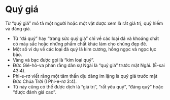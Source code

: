 # Quý giá

Từ “quý giá” mô tả một người hoặc một vật được xem là rất giá trị, quý hiếm và đáng giá.
- Từ “đá quý” hay “trang sức quý giá” chỉ về các loại đá và khoáng chất có màu sắc hoặc những phẩm chất khác làm cho chúng đẹp đẽ. 
- Một số ví dụ về các loại đá quý là kim cương, hồng ngọc và ngọc lục bảo.  
- Vàng và bạc được gọi là “kim loại quý”. 
- Đức Giê-hô-va phán rằng dân sự Ngài là “quý giá” trước mặt Ngài. (Ê-sai 43:4).
- Phi-e-rơ viết rằng một tâm thần dịu dàng im lặng là quý giá trước mặt Đức Chúa Trời (I Phi-e-rơ 3:4).
- Từ này cũng có thể được dịch là “giá trị”, “rất yêu quý”, “đáng quý” hoặc “được đánh giá cao”.

